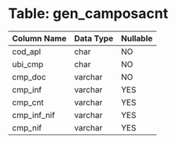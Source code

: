 # Table: gen_camposacnt

| Column Name | Data Type | Nullable |
|-------------|-----------|----------|
| cod_apl | char | NO |
| ubi_cmp | char | NO |
| cmp_doc | varchar | NO |
| cmp_inf | varchar | YES |
| cmp_cnt | varchar | YES |
| cmp_inf_nif | varchar | YES |
| cmp_nif | varchar | YES |
